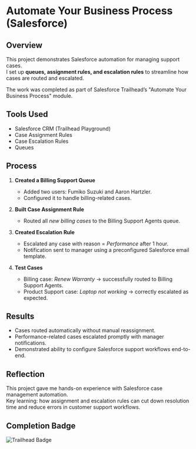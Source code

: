 # Automate Your Business Process (Salesforce)

## Overview
This project demonstrates Salesforce automation for managing support cases.  
I set up **queues, assignment rules, and escalation rules** to streamline how cases are routed and escalated.  

The work was completed as part of Salesforce Trailhead’s "Automate Your Business Process" module.

## Tools Used
- Salesforce CRM (Trailhead Playground)
- Case Assignment Rules
- Case Escalation Rules
- Queues

## Process
1. **Created a Billing Support Queue**
   - Added two users: Fumiko Suzuki and Aaron Hartzler.
   - Configured it to handle billing-related cases.  

2. **Built Case Assignment Rule**
   - Routed all *new billing cases* to the Billing Support Agents queue.  

3. **Created Escalation Rule**
   - Escalated any case with reason = *Performance* after 1 hour.  
   - Notification sent to manager using a preconfigured Salesforce email template.  

4. **Test Cases**
   - Billing case: *Renew Warranty* → successfully routed to Billing Support Agents.  
   - Product Support case: *Laptop not working* → correctly escalated as expected.  

## Results
- Cases routed automatically without manual reassignment.  
- Performance-related cases escalated promptly with manager notifications.  
- Demonstrated ability to configure Salesforce support workflows end-to-end.  

## Reflection
This project gave me hands-on experience with Salesforce case management automation.  
Key learning: how assignment and escalation rules can cut down resolution time and reduce errors in customer support workflows.  
## Completion Badge
![Trailhead Badge](images/completion-badge.png)
